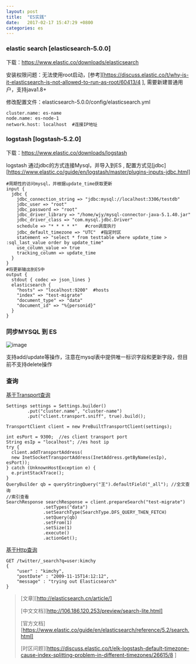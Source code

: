 ```yaml
---
layout: post
title:  "ES实践"
date:   2017-02-17 15:47:29 +0800
categories: es
---
```

### elastic search [elasticsearch-5.0.0]

下载：https://www.elastic.co/downloads/elasticsearch

安装权限问题：无法使用root启动，[参考][https://discuss.elastic.co/t/why-is-it-elasticsearch-is-not-allowed-to-run-as-root/60413/4 ], 需要新建普通用户，支持java1.8+

修改配置文件：elasticsearch-5.0.0/config/elasticsearch.yml

```
cluster.name: es-name
node.name: es-node-1 
network.host: localhost  #连接IP地址
```



### logstash [logstash-5.2.0]

下载：https://www.elastic.co/downloads/logstash

logstash 通过jdbc的方式连接Mysql，并导入到ES , 配置方式见[jdbc][https://www.elastic.co/guide/en/logstash/master/plugins-inputs-jdbc.html]

```
#周期性的访问mysql，并根据update_time获取更新
input {
  jdbc {
    jdbc_connection_string => "jdbc:mysql://localhost:3306/testdb"
    jdbc_user => "root"
    jdbc_password => "root"
    jdbc_driver_library => "/home/wjy/mysql-connector-java-5.1.40.jar"
    jdbc_driver_class => "com.mysql.jdbc.Driver"
    schedule => "* * * * *"   #cron调度执行
    jdbc_default_timezone => "UTC"  #指定时区
    statement => "select * from testtable where update_time > :sql_last_value order by update_time"
    use_column_value => true
    tracking_column => update_time
  }
}
#将更新输出到ES中
output {
  stdout { codec => json_lines }
  elasticsearch {
    "hosts" => "localhost:9200"  #hosts
    "index" => "test-migrate"   
    "document_type" => "data"
    "document_id" => "%{personid}"
  }
}
```



### 同步MYSQL 到 ES

![image](https://qbox.io/img/blog/mysql-logstash1.png)

支持add/update等操作，注意在mysql表中提供唯一标识字段和更新字段，但目前不支持delete操作



### 查询

[基于Transport查询](https://www.elastic.co/guide/en/elasticsearch/client/java-api/current/java-query-dsl.html)

```
Settings settings = Settings.builder()
        .put("cluster.name", "cluster-name")
        .put("client.transport.sniff", true).build();

TransportClient client = new PreBuiltTransportClient(settings);

int esPort = 9300;  //es client transport port
String esIp = "localhost"; //es host ip
try {
  client.addTransportAddress(
  new InetSocketTransportAddress(InetAddress.getByName(esIp), esPort));
} catch (UnknownHostException e) {
  e.printStackTrace();
}
QueryBuilder qb = queryStringQuery("王").defaultField("_all"); //全文查询
//索引查看
SearchResponse searchResponse = client.prepareSearch("test-migrate")
              .setTypes("data")
              .setSearchType(SearchType.DFS_QUERY_THEN_FETCH)
              .setQuery(qb)
              .setFrom(1)
              .setSize(1)
              .execute()
              .actionGet();
```

[基于Http查询](https://www.elastic.co/guide/en/elasticsearch/reference/5.2/search.html)

```
GET /twitter/_search?q=user:kimchy
{
    "user" : "kimchy",
    "postDate" : "2009-11-15T14:12:12",
    "message" : "trying out Elasticsearch"
}
```



> [文章][http://elasticsearch.cn/article/]
>
> [中文文档][http://106.186.120.253/preview/search-lite.html]
>
> [官方文档][https://www.elastic.co/guide/en/elasticsearch/reference/5.2/search.html]
>
> [时区问题][https://discuss.elastic.co/t/elk-logstash-default-timezone-cause-index-splitting-problem-in-different-timezones/26615/8 ]